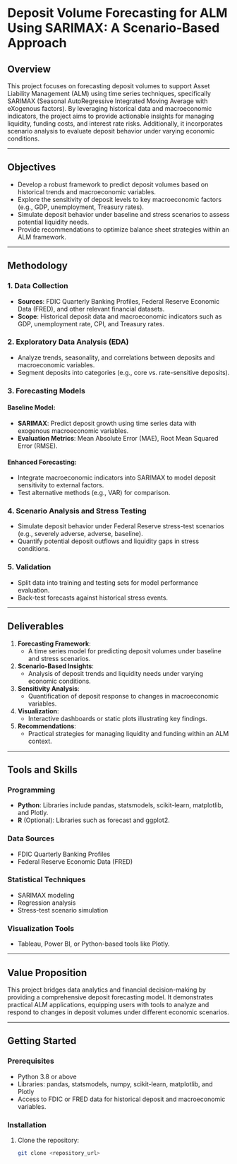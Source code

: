 # Deposit Volume Forecasting for ALM Using SARIMAX: A Scenario-Based Approach

## Overview
This project focuses on forecasting deposit volumes to support Asset Liability Management (ALM) using time series techniques, specifically SARIMAX (Seasonal AutoRegressive Integrated Moving Average with eXogenous factors). By leveraging historical data and macroeconomic indicators, the project aims to provide actionable insights for managing liquidity, funding costs, and interest rate risks. Additionally, it incorporates scenario analysis to evaluate deposit behavior under varying economic conditions.

---

## Objectives
- Develop a robust framework to predict deposit volumes based on historical trends and macroeconomic variables.
- Explore the sensitivity of deposit levels to key macroeconomic factors (e.g., GDP, unemployment, Treasury rates).
- Simulate deposit behavior under baseline and stress scenarios to assess potential liquidity needs.
- Provide recommendations to optimize balance sheet strategies within an ALM framework.

---

## Methodology
### 1. Data Collection
- **Sources**: FDIC Quarterly Banking Profiles, Federal Reserve Economic Data (FRED), and other relevant financial datasets.
- **Scope**: Historical deposit data and macroeconomic indicators such as GDP, unemployment rate, CPI, and Treasury rates.

### 2. Exploratory Data Analysis (EDA)
- Analyze trends, seasonality, and correlations between deposits and macroeconomic variables.
- Segment deposits into categories (e.g., core vs. rate-sensitive deposits).

### 3. Forecasting Models
#### Baseline Model:
- **SARIMAX**: Predict deposit growth using time series data with exogenous macroeconomic variables.
- **Evaluation Metrics**: Mean Absolute Error (MAE), Root Mean Squared Error (RMSE).

#### Enhanced Forecasting:
- Integrate macroeconomic indicators into SARIMAX to model deposit sensitivity to external factors.
- Test alternative methods (e.g., VAR) for comparison.

### 4. Scenario Analysis and Stress Testing
- Simulate deposit behavior under Federal Reserve stress-test scenarios (e.g., severely adverse, adverse, baseline).
- Quantify potential deposit outflows and liquidity gaps in stress conditions.

### 5. Validation
- Split data into training and testing sets for model performance evaluation.
- Back-test forecasts against historical stress events.

---

## Deliverables
1. **Forecasting Framework**:  
   - A time series model for predicting deposit volumes under baseline and stress scenarios.
2. **Scenario-Based Insights**:  
   - Analysis of deposit trends and liquidity needs under varying economic conditions.
3. **Sensitivity Analysis**:  
   - Quantification of deposit response to changes in macroeconomic variables.
4. **Visualization**:  
   - Interactive dashboards or static plots illustrating key findings.
5. **Recommendations**:  
   - Practical strategies for managing liquidity and funding within an ALM context.

---

## Tools and Skills
### Programming
- **Python**: Libraries include pandas, statsmodels, scikit-learn, matplotlib, and Plotly.
- **R** (Optional): Libraries such as forecast and ggplot2.

### Data Sources
- FDIC Quarterly Banking Profiles
- Federal Reserve Economic Data (FRED)

### Statistical Techniques
- SARIMAX modeling
- Regression analysis
- Stress-test scenario simulation

### Visualization Tools
- Tableau, Power BI, or Python-based tools like Plotly.

---

## Value Proposition
This project bridges data analytics and financial decision-making by providing a comprehensive deposit forecasting model. It demonstrates practical ALM applications, equipping users with tools to analyze and respond to changes in deposit volumes under different economic scenarios.

---

## Getting Started
### Prerequisites
- Python 3.8 or above
- Libraries: pandas, statsmodels, numpy, scikit-learn, matplotlib, and Plotly
- Access to FDIC or FRED data for historical deposit and macroeconomic variables.

### Installation
1. Clone the repository:
   ```bash
   git clone <repository_url>
